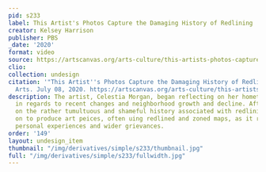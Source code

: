 ```yaml
---
pid: s233
label: This Artist's Photos Capture the Damaging History of Redlining
creator: Kelsey Harrison
publisher: PBS
_date: '2020'
format: video
source: https://artscanvas.org/arts-culture/this-artists-photos-capture-the-damaging-history-of-redlining
clio:
collection: undesign
citation: '"This Artist''s Photos Capture the Damaging History of Redlining." CANVAS
  Arts. July 08, 2020. https://artscanvas.org/arts-culture/this-artists-photos-capture-the-damaging-history-of-redlining.'
description: The artist, Celestia Morgan, began reflecting on her hometown in Alabama,
  in regards to recent changes and neighborhood growth and decline. After doing research
  on the rather tumultuous and shameful history associated with redlining, she went
  on to produce art peices, often uing redlined and zoned maps, as it related to her
  personal experiences and wider grievances.
order: '149'
layout: undesign_item
thumbnail: "/img/derivatives/simple/s233/thumbnail.jpg"
full: "/img/derivatives/simple/s233/fullwidth.jpg"
---
```

